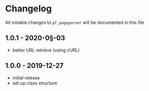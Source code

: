 # Changelog

All notable changes to `pf_pageparser` will be documented in this file

## 1.0.1 - 2020-0§-03

- better URL retrieve (using cURL)

## 1.0.0 - 2019-12-27

- initial release
- set up class structure
